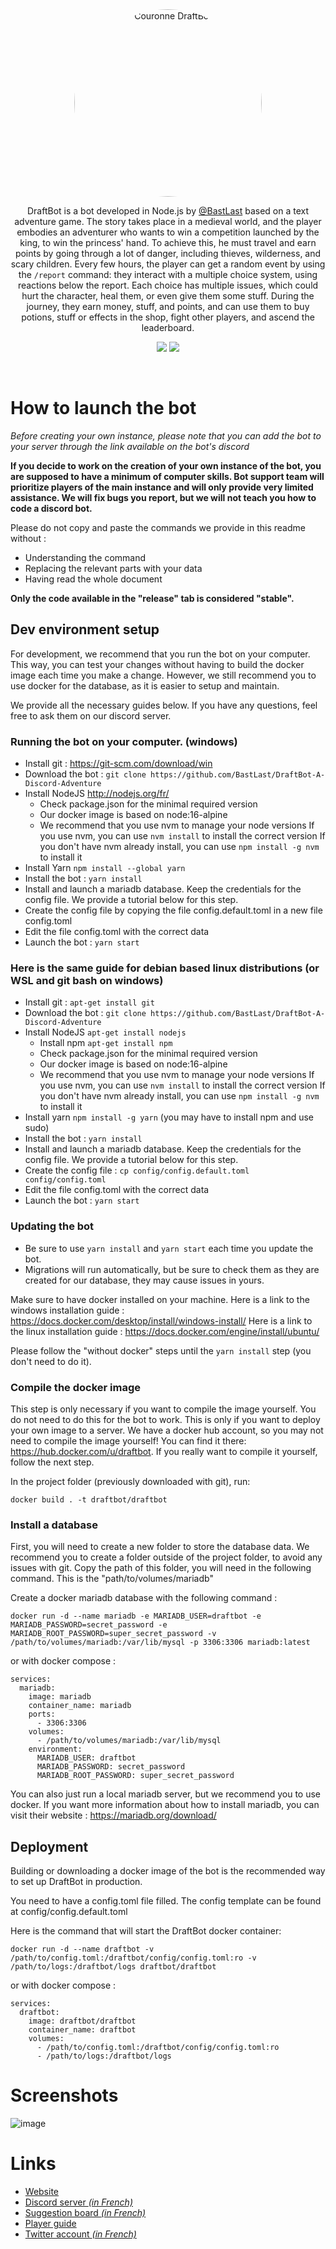 <div style="text-align: center;">
<img src="https://cdn.discordapp.com/attachments/456120666874183680/575235193384861716/couronne.png" style="border-radius: 50%; width: 300px" alt="Couronne DraftBot">

DraftBot is a bot developed in Node.js by [@BastLast](https://github.com/BastLast) based on a text adventure game. The
story takes place in a medieval world, and the player embodies an adventurer who wants to win a competition launched by
the king, to win the princess' hand. To achieve this, he must travel and earn points by going through a lot of danger,
including thieves, wilderness, and scary children. Every few hours, the player can get a random event by using
the `/report` command: they interact with a multiple choice system, using reactions below the report. Each choice has
multiple issues, which could hurt the character, heal them, or even give them some stuff. During the journey, they earn
money, stuff, and points, and can use them to buy potions, stuff or effects in the shop, fight other players, and ascend
the leaderboard.

[![](https://img.shields.io/discord/429765017332613120.svg)](https://discord.gg/5JqrMtZ)
[![](https://img.shields.io/github/stars/BastLast/DraftBot-A-Discord-Adventure.svg?label=Stars&style=social)](https://github.com/BastLast/DraftBot-A-Discord-Adventure)

</div>

<br>

# How to launch the bot

_Before creating your own instance, please note that you can add the bot to your server through the link available on
the bot's discord_

**If you decide to work on the creation of your own instance of the bot, you are supposed to have a minimum of computer
skills. Bot support team will prioritize players of the main instance and will only provide very limited assistance. We
will fix bugs you report, but we will not teach you how to code a discord bot.**

Please do not copy and paste the commands we provide in this readme without :
- Understanding the command
- Replacing the relevant parts with your data
- Having read the whole document

**Only the code available in the "release" tab is considered "stable".**

## Dev environment setup

For development, we recommend that you run the bot on your computer. This way, you can test your changes without having to build the docker image each time you make a change.
However, we still recommend you to use docker for the database, as it is easier to setup and maintain.

We provide all the necessary guides below. If you have any questions, feel free to ask them on our discord server.

### Running the bot on your computer. (windows)

- Install git : https://git-scm.com/download/win
- Download the bot : `git clone https://github.com/BastLast/DraftBot-A-Discord-Adventure`
- Install NodeJS http://nodejs.org/fr/ 
  - Check package.json for the minimal required version
  - Our docker image is based on node:16-alpine
  - We recommend that you use nvm to manage your node versions If you use nvm, you can use `nvm install` to install the correct version If you don't have nvm already install, you can use `npm install -g nvm` to install it
- Install Yarn `npm install --global yarn`
- Install the bot : `yarn install`
- Install and launch a mariadb database. Keep the credentials for the config file. We provide a tutorial below for this step.
- Create the config file by copying the file config.default.toml in a new file config.toml
- Edit the file config.toml with the correct data
- Launch the bot : `yarn start`

### Here is the same guide for debian based linux distributions (or WSL and git bash on windows)

- Install git : `apt-get install git`
- Download the bot : `git clone https://github.com/BastLast/DraftBot-A-Discord-Adventure`
- Install NodeJS `apt-get install nodejs`
  - Install npm `apt-get install npm`
  - Check package.json for the minimal required version
  - Our docker image is based on node:16-alpine
  - We recommend that you use nvm to manage your node versions If you use nvm, you can use `nvm install` to install the correct version If you don't have nvm already install, you can use `npm install -g nvm` to install it
- Install yarn `npm install -g yarn` (you may have to install npm and use sudo)
- Install the bot : `yarn install`
- Install and launch a mariadb database. Keep the credentials for the config file. We provide a tutorial below for this step.
- Create the config file : `cp config/config.default.toml config/config.toml`
- Edit the file config.toml with the correct data
- Launch the bot : `yarn start`

### Updating the bot

- Be sure to use `yarn install` and `yarn start` each time you update the bot.
- Migrations will run automatically, but be sure to check them as they are created for our database, they may cause
  issues in yours.

Make sure to have docker installed on your machine.
Here is a link to the windows installation guide : https://docs.docker.com/desktop/install/windows-install/
Here is a link to the linux installation guide : https://docs.docker.com/engine/install/ubuntu/

Please follow the "without docker" steps until the `yarn install` step (you don't need to do it).

### Compile the docker image

This step is only necessary if you want to compile the image yourself. You do not need to do this for the bot to work. This is only if you want to deploy your own image to a server.
We have a docker hub account, so you may not need to compile the image yourself! You can find it there: https://hub.docker.com/u/draftbot. If you really want to compile it yourself, follow the next step.

In the project folder (previously downloaded with git), run:

`docker build . -t draftbot/draftbot`

### Install a database

First, you will need to create a new folder to store the database data. We recommend you to create a folder outside of the project folder, to avoid any issues with git. Copy the path of this folder, you will need in the following command. This is the "path/to/volumes/mariadb"

Create a docker mariadb database with the following command : 

`docker run -d --name mariadb -e MARIADB_USER=draftbot -e MARIADB_PASSWORD=secret_password -e MARIADB_ROOT_PASSWORD=super_secret_password -v /path/to/volumes/mariadb:/var/lib/mysql -p 3306:3306 mariadb:latest`

or with docker compose :

```
services:
  mariadb:
    image: mariadb
    container_name: mariadb
    ports:
      - 3306:3306
    volumes:
      - /path/to/volumes/mariadb:/var/lib/mysql
    environment:
      MARIADB_USER: draftbot
      MARIADB_PASSWORD: secret_password
      MARIADB_ROOT_PASSWORD: super_secret_password
```

You can also just run a local mariadb server, but we recommend you to use docker. If you want more information about how to install mariadb, you can visit their website : https://mariadb.org/download/

## Deployment

Building or downloading a docker image of the bot is the recommended way to set up DraftBot in production.

You need to have a config.toml file filled. The config template can be found at config/config.default.toml

Here is the command that will start the DraftBot docker container:

`docker run -d --name draftbot -v /path/to/config.toml:/draftbot/config/config.toml:ro -v /path/to/logs:/draftbot/logs draftbot/draftbot`

or with docker compose :

```
services:
  draftbot:
    image: draftbot/draftbot
    container_name: draftbot
    volumes:
      - /path/to/config.toml:/draftbot/config/config.toml:ro
      - /path/to/logs:/draftbot/logs
```

# Screenshots

![image](https://user-images.githubusercontent.com/56274541/120916573-ad599000-c6aa-11eb-9e6f-ccc804bc63b2.png)

# Links

- [Website](https://draftbot.com)
- [Discord server _(in French)_](https://discord.gg/5JqrMtZ)
- [Suggestion board _(in French)_](https://feedback.draftbot.com/)
- [Player guide](https://guide.draftbot.com)
- [Twitter account _(in French)_](https://twitter.com/DraftBot_?s=09)

